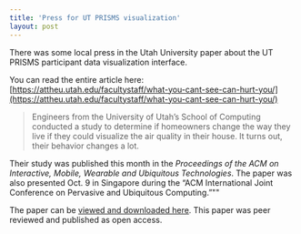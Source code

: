 ```yaml
---
title: 'Press for UT PRISMS visualization'
layout: post
---
```


There was some local press in the Utah University paper about the UT PRISMS participant data visualization interface. 

You can read the entire article here: [https://attheu.utah.edu/facultystaff/what-you-cant-see-can-hurt-you/](https://attheu.utah.edu/facultystaff/what-you-cant-see-can-hurt-you/)

> Engineers from the University of Utah’s School of Computing conducted a study to determine if homeowners change the way they live if they could visualize the air quality in their house. It turns out, their behavior changes a lot.
>
Their study was published this month in the _Proceedings of the ACM on Interactive, Mobile, Wearable and Ubiquitous Technologies_. The paper was also presented Oct. 9 in Singapore during the “ACM International Joint Conference on Pervasive and Ubiquitous Computing.”""

The paper can be [viewed and downloaded here](https://dl.acm.org/citation.cfm?id=3264938). This paper was peer reviewed and published as open access.